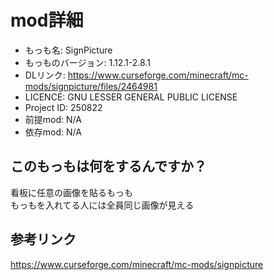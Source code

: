 # mod詳細

- もっも名: SignPicture
- もっものバージョン: 1.12.1-2.8.1
- DLリンク: https://www.curseforge.com/minecraft/mc-mods/signpicture/files/2464981
- LICENCE: GNU LESSER GENERAL PUBLIC LICENSE
- Project ID: 250822
- 前提mod: N/A    
- 依存mod: N/A 

## このもっもは何をするんですか？
看板に任意の画像を貼るもっも<br>
もっもを入れてる人には全員同じ画像が見える

## 参考リンク
https://www.curseforge.com/minecraft/mc-mods/signpicture
